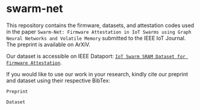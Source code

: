 # swarm-net
This repository contains the firmware, datasets, and attestation codes used in the paper `Swarm-Net: Firmware Attestation in IoT Swarms using Graph Neural Networks and Volatile Memory` submitted to the IEEE IoT Journal. The preprint is available on ArXiV. 

Our dataset is accessible on IEEE Dataport: [`IoT Swarm SRAM Dataset for Firmware Attestation`](https://dx.doi.org/10.21227/gmee-vj41). 

If you would like to use our work in your research, kindly cite our preprint and dataset using their respective BibTex:

`Preprint`

`Dataset`



